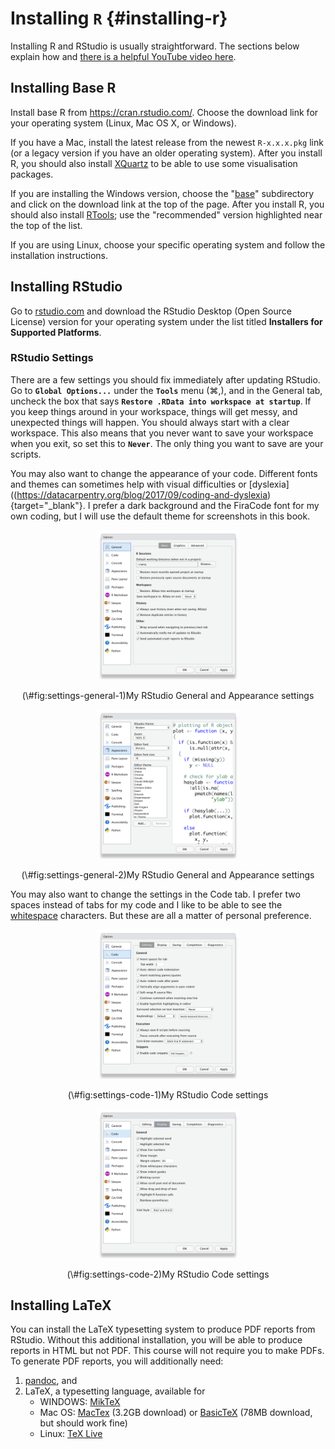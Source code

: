 # Installing `R` {#installing-r}

Installing R and RStudio is usually straightforward. The sections below explain how and [there is a helpful YouTube video here](https://www.youtube.com/watch?v=lVKMsaWju8w).

## Installing Base R

Install base R from <https://cran.rstudio.com/>. Choose the download link for your operating system (Linux, Mac OS X, or Windows).

If you have a Mac, install the latest release from the newest `R-x.x.x.pkg` link (or a legacy version if you have an older operating system). After you install R, you should also install [XQuartz](http://xquartz.macosforge.org/) to be able to use some visualisation packages.

If you are installing the Windows version, choose the "[base](https://cran.rstudio.com/bin/windows/base/)" subdirectory and click on the download link at the top of the page. After you install R, you should also install [RTools](https://cran.rstudio.com/bin/windows/Rtools/); use the "recommended" version highlighted near the top of the list.

If you are using Linux, choose your specific operating system and follow the installation instructions.

## Installing RStudio

Go to [rstudio.com](https://www.rstudio.com/products/rstudio/download/#download) and download the RStudio Desktop (Open Source License) version for your operating system under the list titled **Installers for Supported Platforms**.

### RStudio Settings

There are a few settings you should fix immediately after updating RStudio. Go to **`Global Options...`** under the **`Tools`** menu (&#8984;,), and in the General tab, uncheck the box that says **`Restore .RData into workspace at startup`**.  If you keep things around in your workspace, things will get messy, and unexpected things will happen. You should always start with a clear workspace. This also means that you never want to save your workspace when you exit, so set this to **`Never`**. The only thing you want to save are your scripts.

You may also want to change the appearance of your code. Different fonts and themes can sometimes help with visual difficulties or [dyslexia]((https://datacarpentry.org/blog/2017/09/coding-and-dyslexia){target="_blank"}. I prefer a dark background and the FiraCode font for my own coding, but I will use the default theme for screenshots in this book.

<div class="figure" style="text-align: center">
<img src="images/rstudio_settings_general.png" alt="My RStudio General and Appearance settings" width="45%" />
<p class="caption">(\#fig:settings-general-1)My RStudio General and Appearance settings</p>
</div><div class="figure" style="text-align: center">
<img src="images/rstudio_settings_appearance.png" alt="My RStudio General and Appearance settings" width="45%" />
<p class="caption">(\#fig:settings-general-2)My RStudio General and Appearance settings</p>
</div>

You may also want to change the settings in the Code tab. I prefer two spaces instead of tabs for my code and I like to be able to see the <a class='glossary' target='_blank' title='Spaces, tabs and line breaks' href='https://psyteachr.github.io/glossary/w#whitespace'>whitespace</a> characters. But these are all a matter of personal preference.

<div class="figure" style="text-align: center">
<img src="images/rstudio_settings_code_editing.png" alt="My RStudio Code settings" width="45%" />
<p class="caption">(\#fig:settings-code-1)My RStudio Code settings</p>
</div><div class="figure" style="text-align: center">
<img src="images/rstudio_settings_code_display.png" alt="My RStudio Code settings" width="45%" />
<p class="caption">(\#fig:settings-code-2)My RStudio Code settings</p>
</div>


## Installing LaTeX

You can install the LaTeX typesetting system to produce PDF reports from RStudio. Without this additional installation, you will be able to produce reports in HTML but not PDF. This course will not require you to make PDFs. To generate PDF reports, you will additionally need: 

1.  [pandoc](http://pandoc.org/installing.html), and
2.  LaTeX, a typesetting language, available for
    -   WINDOWS: [MikTeX](http://miktex.org/)
    -   Mac OS: [MacTex](https://tug.org/mactex/downloading.html) (3.2GB download) or [BasicTeX](http://ww.tug.org/mactex/morepackages.html) (78MB download, but should work fine)
    -   Linux: [TeX Live](https://www.tug.org/texlive/)


